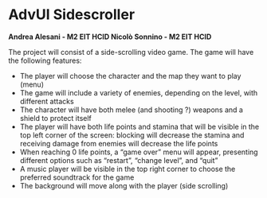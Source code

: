 # AdvUI Sidescroller

**Andrea Alesani - M2 EIT HCID
Nicolò Sonnino - M2 EIT HCID**

The project will consist of a side-scrolling video game. The game will have the following features:

- The player will choose the character and the map they want to play (menu)
- The game will include a variety of enemies, depending on the level, with different attacks
- The character will have both melee (and shooting ?) weapons and a shield to protect itself
- The player will have both life points and stamina that will be visible in the top left corner of the screen: blocking
  will decrease the stamina and receiving damage from enemies will decrease the life points
- When reaching 0 life points, a “game over” menu will appear, presenting different options such as “restart”, “change
  level”, and “quit”
- A music player will be visible in the top right corner to choose the preferred soundtrack for the game
- The background will move along with the player (side scrolling)